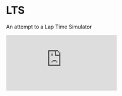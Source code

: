 # LTS
An attempt to a Lap Time Simulator

![](https://latex.codecogs.com/svg.latex?%5Cleft%5C%7B%5Cbegin%7Bmatrix%7D%20k_%7Bs%7D%20%5Cdelta%5Es_1%20&plus;%20k_a%28%5Cdelta%5Es_1%20-%20%5Cdelta%5Es_2%29%20&plus;%20k_3%28%5Cdelta%5Es_1%20&plus;%20%5Cdelta%5Es_2%29%20%3D%20F_1%20%5C%5C%20k_%7Bs%7D%20%5Cdelta%5Es_2%20&plus;%20k_a%28%5Cdelta%5Es_2%20-%20%5Cdelta%5Es_1%29%20&plus;%20k_3%28%5Cdelta%5Es_1%20&plus;%20%5Cdelta%5Es_2%29%20%3D%20F_2%20%5Cend%7Bmatrix%7D%5Cright.)
